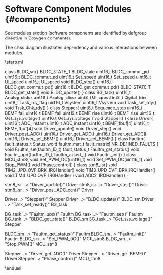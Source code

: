 # Software Component Modules {#components}

See modules section (software components are identified by defgroup directive in Doxygen comments).

The class diagram illustrates dependency and various interactions between modules.


\startuml

class           BLDC_sm {
  BLDC_STATE_T BLDC_state
  uint16_t BLDC_commut_pd
  uint16_t BLDC_commut_pd
  uint16_t Set_speed
  uint16_t Set_speed
  uint16_t UI_speed
  uint16_t UI_speed
  void BLDC_stop()
  uint16_t BLDC_get_commut_pd()
  uint16_t BLDC_get_commut_pd()
  BLDC_STATE_T BLDC_get_state()
  void BLDC_update()
}
class           BG_task{
  uint16_t Analog_slider
  uint16_t Analog_slider
  uint8_t UI_speed
  int8_t Digital_trim
  uint8_t Task_rdy_flag
  uint16_t Vsystem
  uint16_t Vsystem
  void Task_set_rdy()
  void Task_Chk_rdy()
}
class           Stepper{
  uint8_t Sequence_step
  uint16_t BEMF_fall
  uint16_t BEMF_fall
  uint16_t BEMF_rise
  uint16_t BEMF_rise
  uint16_t Get_sys_voltage()
  uint16_t Get_sys_voltage()
  void Stepper()
}
class           Driver{
  uint16_t ADC_instant
  uint16_t ADC_instant
  uint16_t BEMF_fbuf[4]
  uint16_t BEMF_fbuf[4]
  void Driver_update()
  void Driver_step()
  void Driver_post_ADC()
  uint16_t Driver_get_ADC()
  uint16_t Driver_get_ADC()
  uint16_t Driver_get_BEMF()
  uint16_t Driver_get_BEMF()
}
class           Faultm{
  fault_status_t Status_word
  faultm_mat_t fault_matrix[ NR_DEFINED_FAULTS ]
  void Faultm_set(faultm_ID_t)
  fault_status_t Faultm_get_status()
  void Faultm_upd(faultm_ID_t, faultm_assert_t)
  void Faultm_init()
}
class           MCU_stm8{
  void Set_PWM_DC(uint16_t)
  void Set_PWM_DC(uint16_t)
  void Stop_PWM()
  void Phase_control()
}
class           stm8_isr{
  void TIM2_UPD_OVF_BRK_IRQHandler()
  void TIM3_UPD_OVF_BRK_IRQHandler()
  void TIM4_UPD_OVF_IRQHandler()
  void ADC2_IRQHandler()
}

stm8_isr ..> "Driver_update()" Driver
stm8_isr ..> "Driver_step()" Driver
stm8_isr ..> "Driver_post_ADC_con()" Driver

Driver ..> "Stepper()" Stepper
Driver ..> "BLDC_update()" BLDC_sm
Driver ..> "Task_set_ready()" BG_task

BG_task ..> "Faultm_upd()" Faultm
BG_task ..> "Faultm_set()" Faultm
BG_task ..> "BLDC_get_state()" BLDC_sm
BG_task ..> "Get_sys_voltage()" Stepper

BLDC_sm ..> "Faultm_get_status()" Faultm
BLDC_sm ..> "Faultm_init()" Faultm
BLDC_sm ..> "Set_PWM_DC()" MCU_stm8
BLDC_sm ..> "Stop_PWM()" MCU_stm8

Stepper ..> "Driver_get_ADC()" Driver
Stepper ..> "Driver_get_BEMF()" Driver
Stepper ..> "Phase_control()" MCU_stm8

\enduml

